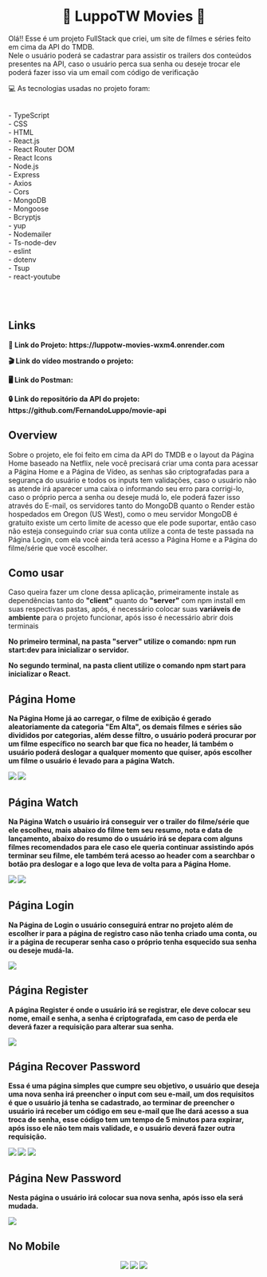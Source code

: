 <div align="center">
<h1> 🍿 LuppoTW Movies 🍿 </h1>
</div>
  
<p>
  Olá!! Esse é um projeto FullStack que criei, um site de filmes e séries feito em cima da API do TMDB.
  <br />
  Nele o usuário poderá se cadastrar para assistir os trailers dos conteúdos presentes na API, caso
  o usuário perca sua senha ou deseje trocar ele poderá fazer isso via um email com código de verificação
</p>
  
<p>💻 As tecnologias usadas no projeto foram:
   
<p>
<br> - TypeScript
<br> - CSS
<br> - HTML
<br> - React.js
<br> - React Router DOM
<br> - React Icons
<br> - Node.js
<br> - Express
<br> - Axios
<br> - Cors
<br> - MongoDB
<br> - Mongoose
<br> - Bcryptjs
<br> - yup
<br> - Nodemailer
<br> - Ts-node-dev
<br> - eslint
<br> - dotenv
<br> - Tsup
<br> - react-youtube
</p>

<br><br>

<h2>Links</h2>
<p>
  <strong>🚀 Link do Projeto: https://luppotw-movies-wxm4.onrender.com</strong>
</p>
<p>
  <strong>🎬 Link do vídeo mostrando o projeto:</strong>
</p>
<p>
  <strong>🖥️ Link do Postman:</strong>
</p>
<p>
  <strong>🔒 Link do repositório da API do projeto: https://github.com/FernandoLuppo/movie-api</strong>
</p>

<h2>Overview</h2>
<p>
  Sobre o projeto, ele foi feito em cima da API do TMDB e o layout da Página Home baseado na Netflix, nele você precisará criar uma 
  conta para acessar a Página Home e a Página de Vídeo, as senhas são criptografadas para a segurança do usuário e todos os inputs tem validações, 
  caso o usuário não as atende irá aparecer uma caixa o informando seu erro para corrigi-lo, caso o próprio perca a senha ou deseje 
  mudá lo, ele poderá fazer isso através do E-mail, os servidores tanto do MongoDB quanto o Render estão hospedados em Oregon (US West), 
  como o meu servidor MongoDB é gratuito existe um certo limite de acesso que ele pode suportar,  então caso não esteja conseguindo criar 
  sua conta utilize a conta de teste passada na Página Login, com ela você ainda terá acesso  a Página Home e a Página do filme/série que você escolher.
</p>

<h2>Como usar</h2>
<p>
  Caso queira fazer um clone dessa aplicação, primeiramente instale as dependências tanto do <strong>"client"</strong> quanto do 
  <strong>"server"</strong> com npm install em suas respectivas pastas, após, é necessário colocar suas <strong>variáveis de ambiente</strong>
  para o projeto funcionar, após isso é necessário abrir dois terminais
  <strong>
</p>
<p>
  No primeiro terminal, na pasta <strong>"server"</strong> utilize o comando: <strong>npm run start:dev</strong> para inicializar o servidor.
</p>
<p>
  No segundo terminal, na pasta <strong>client</strong> utilize o comando <strong>npm start</strong> para inicializar o React.
</p>

<h2>Página Home</h2>
<p>
  Na Página Home já ao carregar, o filme de exibição é gerado aleatoriamente da categoria "Em Alta", os demais filmes e séries são divididos
  por categorias, além desse filtro, o usuário poderá procurar por um filme específico no search bar  que fica no header, lá também o 
  usuário poderá deslogar a qualquer momento que quiser, após escolher um filme o usuário é levado para a página Watch.
</p>
<img src=https://user-images.githubusercontent.com/95176596/222930476-31c3b3bb-f2d8-47eb-948d-9227403e7d1d.png />
<img src=https://user-images.githubusercontent.com/95176596/222930498-0657c648-308e-4d60-96ea-fe6bb0ff4b37.png />

<h2>Página Watch</h2>
<p>
  Na Página Watch o usuário irá conseguir ver o trailer do filme/série que ele escolheu, mais abaixo do filme tem seu resumo, nota e data de lançamento,
  abaixo do resumo do o usuário irá se depara com alguns filmes recomendados para ele caso ele queria continuar assistindo após terminar seu filme,
  ele também terá acesso ao header com a searchbar o botão pra deslogar e a logo que leva de volta para a Página Home.
</p>
<img src=https://user-images.githubusercontent.com/95176596/222930679-20a6f3e2-f59b-4674-888f-1c8f872b89f8.png />
<img src=https://user-images.githubusercontent.com/95176596/222930702-6910ece3-5c9a-46f7-8950-f91f4fc7f6d3.png />

<h2>Página Login</h2>
<p>
  Na Página de Login o usuário conseguirá entrar no projeto além de escolher ir para a página de registro caso não tenha criado
  uma conta, ou ir a página de recuperar senha caso o próprio tenha esquecido sua senha ou deseje mudá-la.
</p>
<img src=https://user-images.githubusercontent.com/95176596/222930782-287bcbb7-c54f-432f-9b1f-a8fea07422d0.png />

<h2>Página Register</h2>
<p>
  A página Register é onde o usuário irá se registrar, ele deve colocar seu nome, email e senha, a senha é criptografada, em caso de perda
  ele deverá fazer a requisição para alterar sua senha.
</p>
<img src=https://user-images.githubusercontent.com/95176596/222930877-80fa2076-857d-4601-b12e-a324c869ff7b.png />

<h2>Página Recover Password</h2>
<p>
  Essa é uma página simples que cumpre seu objetivo, o usuário que deseja uma nova senha irá preencher o input com seu e-mail, um dos requisitos
  é que o usuário já tenha se cadastrado, ao terminar de preencher o usuário irá receber um código em seu e-mail que lhe dará acesso a sua
  troca de senha, esse código tem um tempo de 5 minutos para expirar, após isso ele não tem mais validade, e o usuário deverá fazer outra
  requisição.
</p>
<img src=https://user-images.githubusercontent.com/95176596/222931240-bd3129b2-beaf-458e-89e8-4620479a21c1.png />
<img src=https://user-images.githubusercontent.com/95176596/222931257-a709c13e-2664-4bd9-90f9-bcd365b6ff9f.png />
<img src=https://user-images.githubusercontent.com/95176596/222931270-c532c203-7b97-47c7-9a26-b6c00a6dc2b9.png />

<h2>Página New Password</h2>
<p>
  Nesta página o usuário irá colocar sua nova senha, após isso ela será mudada.
</p>
<img src=https://user-images.githubusercontent.com/95176596/222931306-9516f609-ef63-4db7-942f-672a169292aa.png />

<h2>No Mobile</h2>
<div align="center">
  <img src=https://user-images.githubusercontent.com/95176596/222931458-0afe411f-d4d8-411e-8a74-8a1bd24b9088.gif />
  <img src=https://user-images.githubusercontent.com/95176596/222931511-e762baf7-0c90-4959-844e-db526ef18b36.gif />
  <img src=https://user-images.githubusercontent.com/95176596/222931639-d593a130-b6dd-4841-b2c4-3b70868623f0.gif />
</div>

